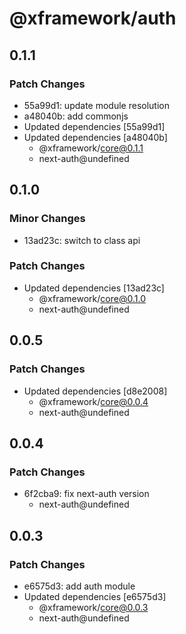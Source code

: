 # @xframework/auth

## 0.1.1

### Patch Changes

- 55a99d1: update module resolution
- a48040b: add commonjs
- Updated dependencies [55a99d1]
- Updated dependencies [a48040b]
  - @xframework/core@0.1.1
  - next-auth@undefined

## 0.1.0

### Minor Changes

- 13ad23c: switch to class api

### Patch Changes

- Updated dependencies [13ad23c]
  - @xframework/core@0.1.0
  - next-auth@undefined

## 0.0.5

### Patch Changes

- Updated dependencies [d8e2008]
  - @xframework/core@0.0.4
  - next-auth@undefined

## 0.0.4

### Patch Changes

- 6f2cba9: fix next-auth version
  - next-auth@undefined

## 0.0.3

### Patch Changes

- e6575d3: add auth module
- Updated dependencies [e6575d3]
  - @xframework/core@0.0.3
  - next-auth@undefined

